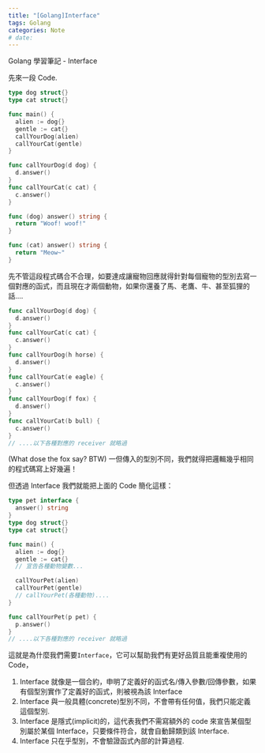 ```yaml
---
title: "[Golang]Interface"
tags: Golang
categories: Note
# date:
---
```


Golang 學習筆記 - Interface

<!-- more -->

先來一段 Code.

```go
type dog struct{}
type cat struct{}

func main() {
  alien := dog{}
  gentle := cat{}
  callYourDog(alien)
  callYourCat(gentle)
}

func callYourDog(d dog) {
  d.answer()
}
func callYourCat(c cat) {
  c.answer()
}

func (dog) answer() string {
  return "Woof! woof!"
}

func (cat) answer() string {
  return "Meow~"
}
```

先不管這段程式碼合不合理，如要達成讓寵物回應就得針對每個寵物的型別去寫一個對應的函式，而且現在才兩個動物，如果你還養了馬、老鷹、牛、甚至狐狸的話....

```go
func callYourDog(d dog) {
  d.answer()
}
func callYourCat(c cat) {
  c.answer()
}
func callYourDog(h horse) {
  d.answer()
}
func callYourCat(e eagle) {
  c.answer()
}
func callYourDog(f fox) {
  d.answer()
}
func callYourCat(b bull) {
  c.answer()
}
// ....以下各種對應的 receiver 就略過
```

(What dose the fox say? BTW)
一但傳入的型別不同，我們就得把邏輯幾乎相同的程式碼寫上好幾遍！

但透過 Interface 我們就能把上面的 Code 簡化這樣：

```go
type pet interface {
  answer() string
}
type dog struct{}
type cat struct{}

func main() {
  alien := dog{}
  gentle := cat{}
  // 宣告各種動物變數...

  callYourPet(alien)
  callYourPet(gentle)
  // callYourPet(各種動物)....
}

func callYourPet(p pet) {
  p.answer()
}
// ....以下各種對應的 receiver 就略過
```

這就是為什麼我們需要`Interface`，它可以幫助我們有更好品質且能重複使用的 Code，

1. Interface 就像是一個合約，申明了定義好的函式名/傳入參數/回傳參數，如果有個型別實作了定義好的函式，則被視為該 Interface
2. Interface 與一般具體(concrete)型別不同，不會帶有任何值，我們只能定義這個型別.
3. Interface 是隱式(implicit)的，這代表我們不需寫額外的 code 來宣告某個型別屬於某個 Interface，只要條件符合，就會自動歸類到該 Interface.
4. Interface 只在乎型別，不會驗證函式內部的計算過程.
